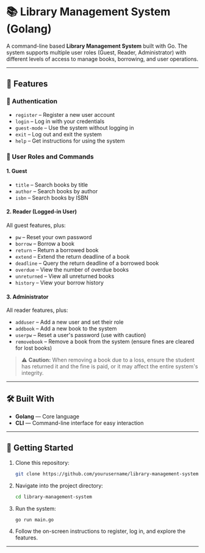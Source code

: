 # 📚 Library Management System (Golang)

A command-line based **Library Management System** built with Go. The system supports multiple user roles (Guest, Reader, Administrator) with different levels of access to manage books, borrowing, and user operations.

---

## 🧩 Features

### 🔐 Authentication
- `register` – Register a new user account
- `login` – Log in with your credentials
- `guest-mode` – Use the system without logging in
- `exit` – Log out and exit the system
- `help` – Get instructions for using the system

### 👤 User Roles and Commands

#### **1. Guest**
- `title` – Search books by title
- `author` – Search books by author
- `isbn` – Search books by ISBN

#### **2. Reader (Logged-in User)**
All guest features, plus:
- `pw` – Reset your own password
- `borrow` – Borrow a book
- `return` – Return a borrowed book
- `extend` – Extend the return deadline of a book
- `deadline` – Query the return deadline of a borrowed book
- `overdue` – View the number of overdue books
- `unreturned` – View all unreturned books
- `history` – View your borrow history

#### **3. Administrator**
All reader features, plus:
- `adduser` – Add a new user and set their role
- `addbook` – Add a new book to the system
- `userpw` – Reset a user's password (use with caution)
- `removebook` – Remove a book from the system (ensure fines are cleared for lost books)

> ⚠️ **Caution:** When removing a book due to a loss, ensure the student has returned it and the fine is paid, or it may affect the entire system's integrity.

---

## 🛠️ Built With

- **Golang** — Core language
- **CLI** — Command-line interface for easy interaction

---

## 🚀 Getting Started

1. Clone this repository:
    ```bash
    git clone https://github.com/yourusername/library-management-system.git
    ```

2. Navigate into the project directory:
    ```bash
    cd library-management-system
    ```

3. Run the system:
    ```bash
    go run main.go
    ```

4. Follow the on-screen instructions to register, log in, and explore the features.

---
